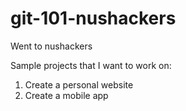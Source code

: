# git-101-nushackers

Went to nushackers

Sample projects that I want to work on:
1. Create a personal website
2. Create a mobile app